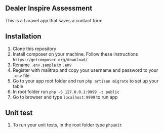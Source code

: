 ## Dealer Inspire Assessment

This is a Laravel app that saves a contact form

## Installation

1. Clone this repository
2. Install composer on your machine. Follow these instructions ```https://getcomposer.org/download/```
3. Rename ```.env.sample``` to ```.env```
4. Register with mailtrap and copy your username and password to your ```.env``` file
5. Go to your app root folder and run ```php artisan migrate``` to set up your table
6. In root folder run ```php -S 127.0.0.1:9999 -t public```
7. Go to browser and type ```localhost:9999``` to run app

## Unit test

1. To run your unit tests, in the root folder type ```phpunit```

